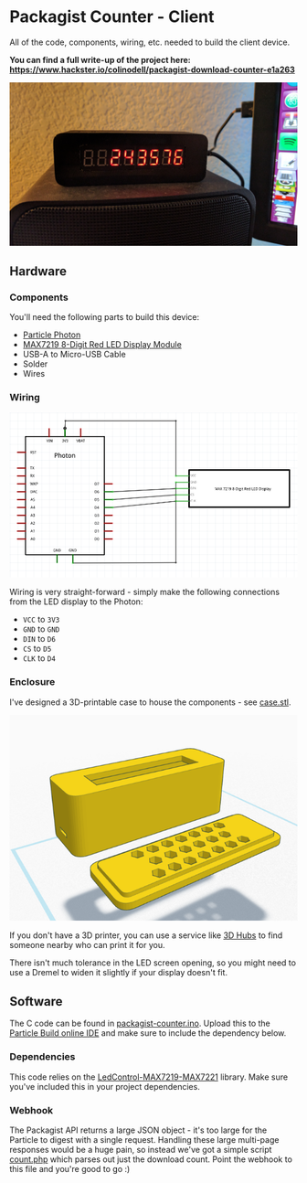 # Packagist Counter - Client

All of the code, components, wiring, etc. needed to build the client device.

**You can find a full write-up of the project here: <https://www.hackster.io/colinodell/packagist-download-counter-e1a263>**

![](photo.jpg)

## Hardware

### Components

You'll need the following parts to build this device:

- [Particle Photon](https://www.particle.io/products/hardware/photon-wifi-dev-kit)
- [MAX7219 8-Digit Red LED Display Module](http://www.ebay.com/sch/i.html?_from=R40&_trksid=p2050601.m570.l1313.TR0.TRC0.H0.XMAX7219+8-Digit+Red+LED+Display+Module.TRS0&_nkw=MAX7219+8-Digit+Red+LED+Display+Module&_sacat=0)
- USB-A to Micro-USB Cable
- Solder
- Wires

### Wiring

![](wiring.png)

Wiring is very straight-forward - simply make the following connections from the LED display to the Photon:

 - `VCC` to `3V3`
 - `GND` to `GND`
 - `DIN` to `D6`
 - `CS` to `D5`
 - `CLK` to `D4`

### Enclosure

I've designed a 3D-printable case to house the components - see [case.stl](case.stl).

![](case.png)

If you don't have a 3D printer, you can use a service like [3D Hubs](https://www.3dhubs.com/) to find someone nearby who can print it for you.

There isn't much tolerance in the LED screen opening, so you might need to use a Dremel to widen it slightly if your display doesn't fit.

## Software

The C code can be found in [packagist-counter.ino](packagist-counter.ino).  Upload this to the [Particle Build online IDE](https://build.particle.io/) and make sure to include the dependency below.

### Dependencies

This code relies on the [LedControl-MAX7219-MAX7221](https://github.com/chrisloris/LedControl-MAX7219-MAX7221) library. Make sure you've included this in your project dependencies.

### Webhook

The Packagist API returns a large JSON object - it's too large for the Particle to digest with a single request.  Handling these large multi-page responses would be a huge pain, so instead we've got a simple script [count.php](count.php) which parses out just the download count. Point the webhook to this file and you're good to go :)

